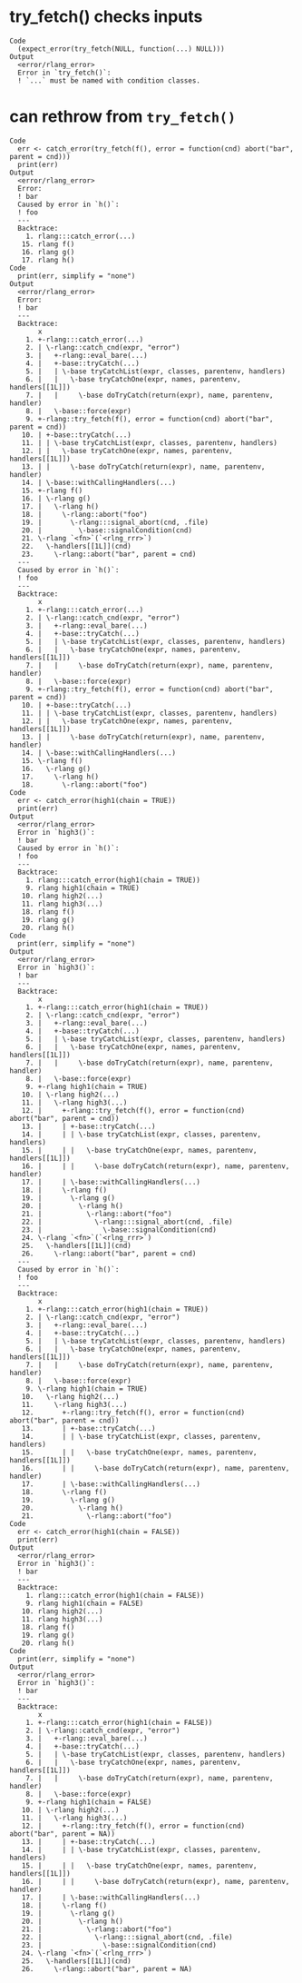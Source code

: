 # try_fetch() checks inputs

    Code
      (expect_error(try_fetch(NULL, function(...) NULL)))
    Output
      <error/rlang_error>
      Error in `try_fetch()`:
      ! `...` must be named with condition classes.

# can rethrow from `try_fetch()`

    Code
      err <- catch_error(try_fetch(f(), error = function(cnd) abort("bar", parent = cnd)))
      print(err)
    Output
      <error/rlang_error>
      Error:
      ! bar
      Caused by error in `h()`:
      ! foo
      ---
      Backtrace:
        1. rlang:::catch_error(...)
       15. rlang f()
       16. rlang g()
       17. rlang h()
    Code
      print(err, simplify = "none")
    Output
      <error/rlang_error>
      Error:
      ! bar
      ---
      Backtrace:
           x
        1. +-rlang:::catch_error(...)
        2. | \-rlang::catch_cnd(expr, "error")
        3. |   +-rlang::eval_bare(...)
        4. |   +-base::tryCatch(...)
        5. |   | \-base tryCatchList(expr, classes, parentenv, handlers)
        6. |   |   \-base tryCatchOne(expr, names, parentenv, handlers[[1L]])
        7. |   |     \-base doTryCatch(return(expr), name, parentenv, handler)
        8. |   \-base::force(expr)
        9. +-rlang::try_fetch(f(), error = function(cnd) abort("bar", parent = cnd))
       10. | +-base::tryCatch(...)
       11. | | \-base tryCatchList(expr, classes, parentenv, handlers)
       12. | |   \-base tryCatchOne(expr, names, parentenv, handlers[[1L]])
       13. | |     \-base doTryCatch(return(expr), name, parentenv, handler)
       14. | \-base::withCallingHandlers(...)
       15. +-rlang f()
       16. | \-rlang g()
       17. |   \-rlang h()
       18. |     \-rlang::abort("foo")
       19. |       \-rlang:::signal_abort(cnd, .file)
       20. |         \-base::signalCondition(cnd)
       21. \-rlang `<fn>`(`<rlng_rrr>`)
       22.   \-handlers[[1L]](cnd)
       23.     \-rlang::abort("bar", parent = cnd)
      ---
      Caused by error in `h()`:
      ! foo
      ---
      Backtrace:
           x
        1. +-rlang:::catch_error(...)
        2. | \-rlang::catch_cnd(expr, "error")
        3. |   +-rlang::eval_bare(...)
        4. |   +-base::tryCatch(...)
        5. |   | \-base tryCatchList(expr, classes, parentenv, handlers)
        6. |   |   \-base tryCatchOne(expr, names, parentenv, handlers[[1L]])
        7. |   |     \-base doTryCatch(return(expr), name, parentenv, handler)
        8. |   \-base::force(expr)
        9. +-rlang::try_fetch(f(), error = function(cnd) abort("bar", parent = cnd))
       10. | +-base::tryCatch(...)
       11. | | \-base tryCatchList(expr, classes, parentenv, handlers)
       12. | |   \-base tryCatchOne(expr, names, parentenv, handlers[[1L]])
       13. | |     \-base doTryCatch(return(expr), name, parentenv, handler)
       14. | \-base::withCallingHandlers(...)
       15. \-rlang f()
       16.   \-rlang g()
       17.     \-rlang h()
       18.       \-rlang::abort("foo")
    Code
      err <- catch_error(high1(chain = TRUE))
      print(err)
    Output
      <error/rlang_error>
      Error in `high3()`:
      ! bar
      Caused by error in `h()`:
      ! foo
      ---
      Backtrace:
        1. rlang:::catch_error(high1(chain = TRUE))
        9. rlang high1(chain = TRUE)
       10. rlang high2(...)
       11. rlang high3(...)
       18. rlang f()
       19. rlang g()
       20. rlang h()
    Code
      print(err, simplify = "none")
    Output
      <error/rlang_error>
      Error in `high3()`:
      ! bar
      ---
      Backtrace:
           x
        1. +-rlang:::catch_error(high1(chain = TRUE))
        2. | \-rlang::catch_cnd(expr, "error")
        3. |   +-rlang::eval_bare(...)
        4. |   +-base::tryCatch(...)
        5. |   | \-base tryCatchList(expr, classes, parentenv, handlers)
        6. |   |   \-base tryCatchOne(expr, names, parentenv, handlers[[1L]])
        7. |   |     \-base doTryCatch(return(expr), name, parentenv, handler)
        8. |   \-base::force(expr)
        9. +-rlang high1(chain = TRUE)
       10. | \-rlang high2(...)
       11. |   \-rlang high3(...)
       12. |     +-rlang::try_fetch(f(), error = function(cnd) abort("bar", parent = cnd))
       13. |     | +-base::tryCatch(...)
       14. |     | | \-base tryCatchList(expr, classes, parentenv, handlers)
       15. |     | |   \-base tryCatchOne(expr, names, parentenv, handlers[[1L]])
       16. |     | |     \-base doTryCatch(return(expr), name, parentenv, handler)
       17. |     | \-base::withCallingHandlers(...)
       18. |     \-rlang f()
       19. |       \-rlang g()
       20. |         \-rlang h()
       21. |           \-rlang::abort("foo")
       22. |             \-rlang:::signal_abort(cnd, .file)
       23. |               \-base::signalCondition(cnd)
       24. \-rlang `<fn>`(`<rlng_rrr>`)
       25.   \-handlers[[1L]](cnd)
       26.     \-rlang::abort("bar", parent = cnd)
      ---
      Caused by error in `h()`:
      ! foo
      ---
      Backtrace:
           x
        1. +-rlang:::catch_error(high1(chain = TRUE))
        2. | \-rlang::catch_cnd(expr, "error")
        3. |   +-rlang::eval_bare(...)
        4. |   +-base::tryCatch(...)
        5. |   | \-base tryCatchList(expr, classes, parentenv, handlers)
        6. |   |   \-base tryCatchOne(expr, names, parentenv, handlers[[1L]])
        7. |   |     \-base doTryCatch(return(expr), name, parentenv, handler)
        8. |   \-base::force(expr)
        9. \-rlang high1(chain = TRUE)
       10.   \-rlang high2(...)
       11.     \-rlang high3(...)
       12.       +-rlang::try_fetch(f(), error = function(cnd) abort("bar", parent = cnd))
       13.       | +-base::tryCatch(...)
       14.       | | \-base tryCatchList(expr, classes, parentenv, handlers)
       15.       | |   \-base tryCatchOne(expr, names, parentenv, handlers[[1L]])
       16.       | |     \-base doTryCatch(return(expr), name, parentenv, handler)
       17.       | \-base::withCallingHandlers(...)
       18.       \-rlang f()
       19.         \-rlang g()
       20.           \-rlang h()
       21.             \-rlang::abort("foo")
    Code
      err <- catch_error(high1(chain = FALSE))
      print(err)
    Output
      <error/rlang_error>
      Error in `high3()`:
      ! bar
      ---
      Backtrace:
        1. rlang:::catch_error(high1(chain = FALSE))
        9. rlang high1(chain = FALSE)
       10. rlang high2(...)
       11. rlang high3(...)
       18. rlang f()
       19. rlang g()
       20. rlang h()
    Code
      print(err, simplify = "none")
    Output
      <error/rlang_error>
      Error in `high3()`:
      ! bar
      ---
      Backtrace:
           x
        1. +-rlang:::catch_error(high1(chain = FALSE))
        2. | \-rlang::catch_cnd(expr, "error")
        3. |   +-rlang::eval_bare(...)
        4. |   +-base::tryCatch(...)
        5. |   | \-base tryCatchList(expr, classes, parentenv, handlers)
        6. |   |   \-base tryCatchOne(expr, names, parentenv, handlers[[1L]])
        7. |   |     \-base doTryCatch(return(expr), name, parentenv, handler)
        8. |   \-base::force(expr)
        9. +-rlang high1(chain = FALSE)
       10. | \-rlang high2(...)
       11. |   \-rlang high3(...)
       12. |     +-rlang::try_fetch(f(), error = function(cnd) abort("bar", parent = NA))
       13. |     | +-base::tryCatch(...)
       14. |     | | \-base tryCatchList(expr, classes, parentenv, handlers)
       15. |     | |   \-base tryCatchOne(expr, names, parentenv, handlers[[1L]])
       16. |     | |     \-base doTryCatch(return(expr), name, parentenv, handler)
       17. |     | \-base::withCallingHandlers(...)
       18. |     \-rlang f()
       19. |       \-rlang g()
       20. |         \-rlang h()
       21. |           \-rlang::abort("foo")
       22. |             \-rlang:::signal_abort(cnd, .file)
       23. |               \-base::signalCondition(cnd)
       24. \-rlang `<fn>`(`<rlng_rrr>`)
       25.   \-handlers[[1L]](cnd)
       26.     \-rlang::abort("bar", parent = NA)

